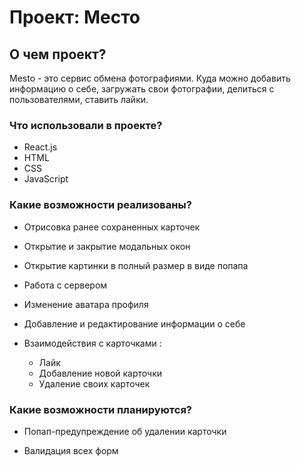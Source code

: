 # Проект: Место 

## О чем проект? 

Mesto - это сервис обмена фотографиями. Куда можно добавить информацию о себе, загружать свои фотографии, делиться с пользователями, ставить лайки. 


### Что использовали в проекте? 

* React.js
* HTML
* CSS
* JavaScript


### Какие возможности реализованы? 

* Отрисовка ранее сохраненных карточек

* Открытие и закрытие модальных окон 

* Открытие картинки в полный размер в виде попапа

* Работа с сервером

* Изменение аватара профиля

* Добавление и редактирование информации о себе

* Взаимодействия с карточками : 

    * Лайк
    * Добавление новой карточки
    * Удаление своих карточек

### Какие возможности планируются? 

* Попап-предупреждение об удалении карточки
    
* Валидация всех форм
